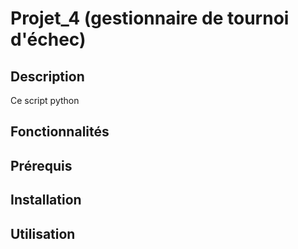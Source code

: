 # Projet_4 (gestionnaire de tournoi d'échec)

## Description

Ce script python 


## Fonctionnalités


## Prérequis



## Installation


## Utilisation

### 


###


###